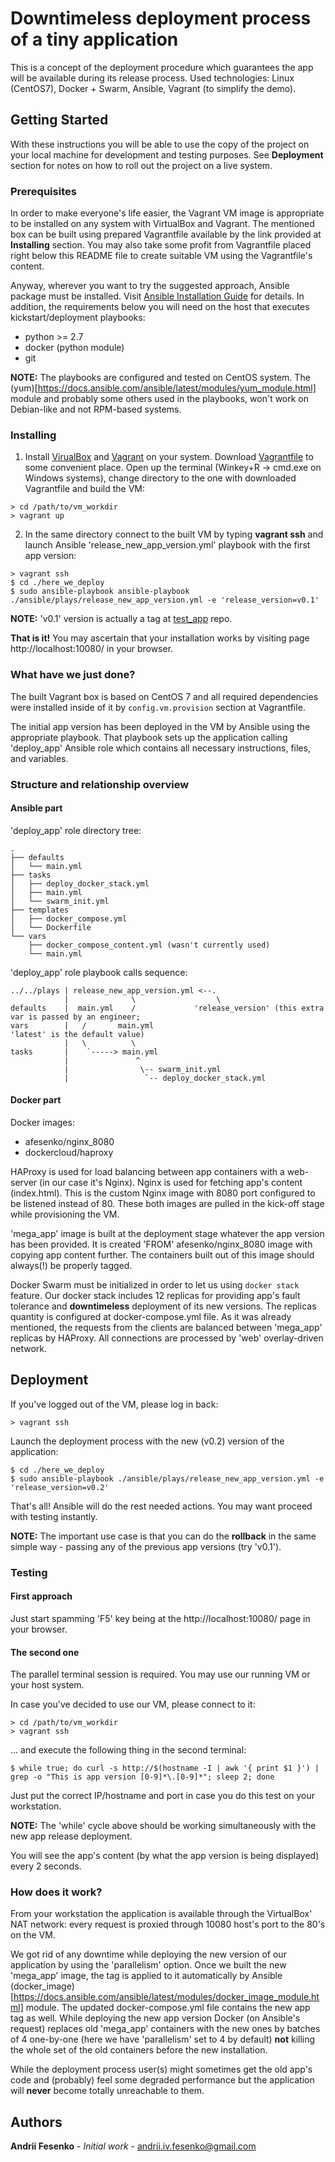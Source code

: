 # Downtimeless deployment process of a tiny application

This is a concept of the deployment procedure which guarantees the app will be available during its release process. Used technologies: Linux (CentOS7), Docker + Swarm, Ansible, Vagrant (to simplify the demo).

## Getting Started

With these instructions you will be able to use the copy of the project on your local machine for development and testing purposes. See **Deployment** section for notes on how to roll out the project on a live system.

### Prerequisites

In order to make everyone's life easier, the Vagrant VM image is appropriate to be installed on any system with VirtualBox and Vagrant. The mentioned box can be built using prepared Vagrantfile available by the link provided at **Installing** section. You may also take some profit from Vagrantfile placed right below this README file to create suitable VM using the Vagrantfile's content.

Anyway, wherever you want to try the suggested approach, Ansible package must be installed. Visit [Ansible Installation Guide](https://docs.ansible.com/ansible/latest/installation_guide/intro_installation.html) for details.
In addition, the requirements below you will need on the host that executes kickstart/deployment playbooks:
- python >= 2.7
- docker (python module)
- git

**NOTE:** The playbooks are configured and tested on CentOS system. The (yum)[https://docs.ansible.com/ansible/latest/modules/yum_module.html] module and probably some others used in the playbooks, won't work on Debian-like and not RPM-based systems.

### Installing

1. Install [VirualBox](https://www.virtualbox.org/wiki/Downloads) and [Vagrant](https://www.vagrantup.com/downloads.html) on your system. Download [Vagrantfile](https://raw.githubusercontent.com/fesia/here_we_deploy/master/Vagrantfile) to some convenient place. Open up the terminal (Winkey+R -> cmd.exe on Windows systems), change directory to the one with downloaded Vagrantfile and build the VM:
```
> cd /path/to/vm_workdir
> vagrant up
```
2. In the same directory connect to the built VM by typing **vagrant ssh** and launch Ansible 'release_new_app_version.yml' playbook with the first app version:
```
> vagrant ssh
$ cd ./here_we_deploy
$ sudo ansible-playbook ansible-playbook ./ansible/plays/release_new_app_version.yml -e 'release_version=v0.1'
```

**NOTE:** 'v0.1' version is actually a tag at [test_app](https://github.com/fesia/test_app/tags) repo.

**That is it!** You may ascertain that your installation works by visiting page http://localhost:10080/ in your browser.

### What have we just done?
The built Vagrant box is based on CentOS 7 and all required dependencies were installed inside of it by `config.vm.provision` section at Vagrantfile.

The initial app version has been deployed in the VM by Ansible using the appropriate playbook. That playbook sets up the application calling 'deploy_app' Ansible role which contains all necessary instructions, files, and variables.

### Structure and relationship overview
#### Ansible part
'deploy_app' role directory tree:
```
.
├── defaults
│   └── main.yml
├── tasks
│   ├── deploy_docker_stack.yml
│   ├── main.yml
│   └── swarm_init.yml
├── templates
│   ├── docker_compose.yml
│   └── Dockerfile
└── vars
    ├── docker_compose_content.yml (wasn't currently used)
    └── main.yml
```

'deploy_app' role playbook calls sequence:
```
../../plays | release_new_app_version.yml <--.
            |              \                  \
defaults    |  main.yml    /             'release_version' (this extra var is passed by an engineer;
vars        |   /       main.yml                                               'latest' is the default value)
            |   \          \ 
tasks       |    `-----> main.yml
            |               ^
            |                \-- swarm_init.yml
            |                 `-- deploy_docker_stack.yml
```

#### Docker part
Docker images:
- afesenko/nginx_8080
- dockercloud/haproxy

HAProxy is used for load balancing between app containers with a web-server (in our case it's Nginx). Nginx is used for fetching app's content (index.html). This is the custom Nginx image with 8080 port configured to be listened instead of 80. These both images are pulled in the kick-off stage while provisioning the VM.

'mega_app' image is built at the deployment stage whatever the app version has been provided. It is created 'FROM' afesenko/nginx_8080 image with copying app content further. The containers built out of this image should always(!) be properly tagged.

Docker Swarm must be initialized in order to let us using `docker stack` feature. Our docker stack includes 12 replicas for providing app's fault tolerance and **downtimeless** deployment of its new versions. The replicas quantity is configured at docker-compose.yml file. As it was already mentioned, the requests from the clients are balanced between 'mega_app' replicas by HAProxy. All connections are processed by 'web' overlay-driven network.

## Deployment
If you've logged out of the VM, please log in back:
```
> vagrant ssh
```
Launch the deployment process with the new (v0.2) version of the application:
```
$ cd ./here_we_deploy
$ sudo ansible-playbook ./ansible/plays/release_new_app_version.yml -e 'release_version=v0.2'
```

That's all! Ansible will do the rest needed actions. You may want proceed with testing instantly.

**NOTE:** The important use case is that you can do the **rollback** in the same simple way - passing any of the previous app versions (try 'v0.1').

### Testing
#### First approach
Just start spamming 'F5' key being at the http://localhost:10080/ page in your browser.

#### The second one
The parallel terminal session is required. You may use our running VM or your host system.

In case you've decided to use our VM, please connect to it:
```
> cd /path/to/vm_workdir
> vagrant ssh
```
... and execute the following thing in the second terminal:
```
$ while true; do curl -s http://$(hostname -I | awk '{ print $1 }') | grep -o "This is app version [0-9]*\.[0-9]*"; sleep 2; done
```
Just put the correct IP/hostname and port in case you do this test on your workstation.

**NOTE:** The 'while' cycle above should be working simultaneously with the new app release deployment.

You will see the app's content (by what the app version is being displayed) every 2 seconds.

### How does it work?
From your workstation the application is available through the VirtualBox' NAT network: every request is proxied through 10080 host's port to the 80's on the VM.

We got rid of any downtime while deploying the new version of our application by using the 'parallelism' option. Once we built the new 'mega_app' image, the tag is applied to it automatically by Ansible (docker_image)[https://docs.ansible.com/ansible/latest/modules/docker_image_module.html] module. The updated docker-compose.yml file contains the new app tag as well. While deploying the new app version Docker (on Ansible's request) replaces old 'mega_app' containers with the new ones by batches of 4 one-by-one (here we have 'parallelism' set to 4 by default) **not** killing the whole set of the old containers before the new installation.

While the deployment process user(s) might sometimes get the old app's code and (probably) feel some degraded performance but the application will **never** become totally unreachable to them.


## Authors
**Andrii Fesenko** - *Initial work* - <andrii.iv.fesenko@gmail.com>
